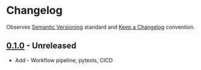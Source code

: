 # Changelog

Observes [Semantic Versioning](https://semver.org/spec/v2.0.0.html) standard and
[Keep a Changelog](https://keepachangelog.com/en/1.0.0/) convention.

## [0.1.0] - Unreleased

+ Add - Workflow pipeline, pytests, CICD

[0.1.0]: https://github.com/datajoint/workflow-session/releases/tag/0.1.0
